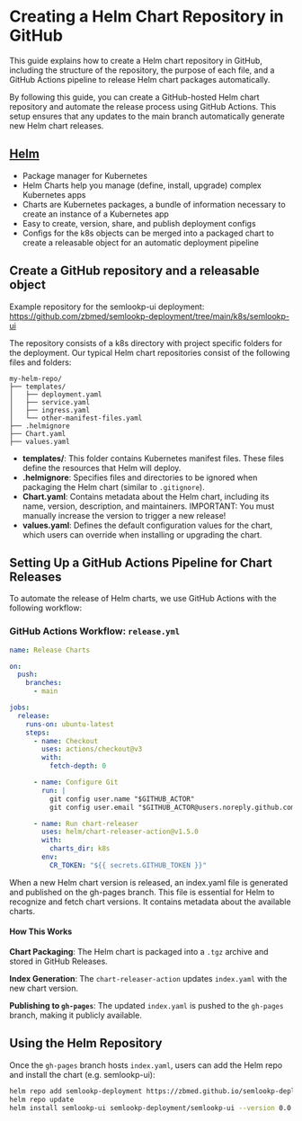 # Creating a Helm Chart Repository in GitHub
This guide explains how to create a Helm chart repository in GitHub, including the structure of the repository, the purpose of each file, and a GitHub Actions pipeline to release Helm chart packages automatically.

By following this guide, you can create a GitHub-hosted Helm chart repository and automate the release process using GitHub Actions. This setup ensures that any updates to the main branch automatically generate new Helm chart releases.

## [Helm](https://helm.sh/)
- Package manager for Kubernetes
- Helm Charts help you manage (define, install, upgrade) complex Kubernetes apps
- Charts are Kubernetes packages, a bundle of information necessary to create an instance of a Kubernetes app
- Easy to create, version, share, and publish deployment configs
- Configs for the k8s objects can be merged into a packaged chart to create a releasable object for an automatic deployment pipeline


## Create a GitHub repository and a releasable object 
Example repository for the semlookp-ui deployment: https://github.com/zbmed/semlookp-deployment/tree/main/k8s/semlookp-ui

The repository consists of a k8s directory with project specific folders for the deployment. Our typical Helm chart repositories consist of the following files and folders:

```
my-helm-repo/
├── templates/
│   ├── deployment.yaml
│   ├── service.yaml
│   ├── ingress.yaml
│   └── other-manifest-files.yaml
├── .helmignore
├── Chart.yaml
├── values.yaml
```

- **templates/**: This folder contains Kubernetes manifest files. These files define the resources that Helm will deploy.
- **.helmignore**: Specifies files and directories to be ignored when packaging the Helm chart (similar to `.gitignore`).
- **Chart.yaml**: Contains metadata about the Helm chart, including its name, version, description, and maintainers. IMPORTANT: You must manually increase the version to trigger a new release!
- **values.yaml**: Defines the default configuration values for the chart, which users can override when installing or upgrading the chart.

## Setting Up a GitHub Actions Pipeline for Chart Releases

To automate the release of Helm charts, we use GitHub Actions with the following workflow:

### GitHub Actions Workflow: `release.yml`

```yaml
name: Release Charts

on:
  push:
    branches:
      - main

jobs:
  release:
    runs-on: ubuntu-latest
    steps:
      - name: Checkout
        uses: actions/checkout@v3
        with:
          fetch-depth: 0

      - name: Configure Git
        run: |
          git config user.name "$GITHUB_ACTOR"
          git config user.email "$GITHUB_ACTOR@users.noreply.github.com"

      - name: Run chart-releaser
        uses: helm/chart-releaser-action@v1.5.0
        with:
          charts_dir: k8s
        env:
          CR_TOKEN: "${{ secrets.GITHUB_TOKEN }}"
```

When a new Helm chart version is released, an index.yaml file is generated and published on the gh-pages branch. This file is essential for Helm to recognize and fetch chart versions. It contains metadata about the available charts.

#### How This Works

**Chart Packaging**: The Helm chart is packaged into a `.tgz` archive and stored in GitHub Releases.

**Index Generation**: The `chart-releaser-action` updates `index.yaml` with the new chart version.

**Publishing to `gh-pages`**: The updated `index.yaml` is pushed to the `gh-pages` branch, making it publicly available.

## Using the Helm Repository

Once the `gh-pages` branch hosts `index.yaml`, users can add the Helm repo and install the chart (e.g. semlookp-ui):

```sh
helm repo add semlookp-deployment https://zbmed.github.io/semlookp-deployment/
helm repo update
helm install semlookp-ui semlookp-deployment/semlookp-ui --version 0.0.3
```